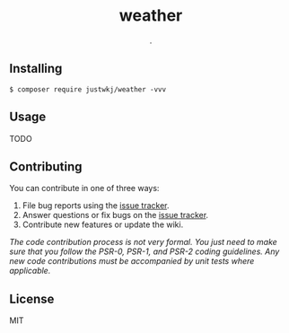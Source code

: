 <h1 align="center"> weather </h1>

<p align="center"> .</p>


## Installing

```shell
$ composer require justwkj/weather -vvv
```

## Usage

TODO

## Contributing

You can contribute in one of three ways:

1. File bug reports using the [issue tracker](https://github.com/justwkj/weather/issues).
2. Answer questions or fix bugs on the [issue tracker](https://github.com/justwkj/weather/issues).
3. Contribute new features or update the wiki.

_The code contribution process is not very formal. You just need to make sure that you follow the PSR-0, PSR-1, and PSR-2 coding guidelines. Any new code contributions must be accompanied by unit tests where applicable._

## License

MIT
